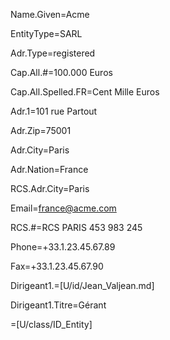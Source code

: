 Name.Given=Acme

EntityType=SARL

Adr.Type=registered

Cap.All.#=100.000 Euros

Cap.All.Spelled.FR=Cent Mille Euros

Adr.1=101 rue Partout

Adr.Zip=75001

Adr.City=Paris

Adr.Nation=France
 
RCS.Adr.City=Paris

Email=france@acme.com

RCS.#=RCS PARIS 453 983 245

Phone=+33.1.23.45.67.89

Fax=+33.1.23.45.67.90

Dirigeant1.=[U/id/Jean_Valjean.md]

Dirigeant1.Titre=Gérant

=[U/class/ID_Entity]